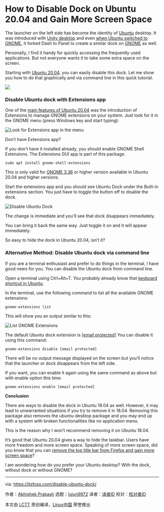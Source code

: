 [#]: collector: (lujun9972)
[#]: translator: (geekpi)
[#]: reviewer: ( )
[#]: publisher: ( )
[#]: url: ( )
[#]: subject: (How to Disable Dock on Ubuntu 20.04 and Gain More Screen Space)
[#]: via: (https://itsfoss.com/disable-ubuntu-dock/)
[#]: author: (Abhishek Prakash https://itsfoss.com/author/abhishek/)

How to Disable Dock on Ubuntu 20.04 and Gain More Screen Space
======

The launcher on the left side has become the identity of [Ubuntu][1] desktop. It was introduced with [Unity desktop][2] and even [when Ubuntu switched to GNOME][3], it forked Dash to Panel to create a similar dock on [GNOME][4] as well.

Personally, I find it handy for quickly accessing the frequently used applications. But not everyone wants it to take some extra space on the screen.

Starting with [Ubuntu 20.04][5], you can easily disable this dock. Let me show you how to do that graphically and via command line in this quick tutorial.

![][6]

### Disable Ubuntu dock with Extensions app

One of the [main features of Ubuntu 20.04][7] was the introduction of Extensions to manage GNOME extensions on your system. Just look for it in the GNOME menu (press Windows key and start typing):

![Look for Extensions app in the menu][8]

Don’t have Extensions app?

If you don’t have it installed already, you should enable GNOME Shell Extensions. The Extensions GUI app is part of this package.

```
sudo apt install gnome-shell-extensions
```

This is only valid for [GNOME 3.36][9] or higher version available in Ubuntu 20.04 and higher versions.

Start the extensions app and you should see Ubuntu Dock under the Built-in extensions section. You just have to toggle the button off to disable the dock.

![Disable Ubuntu Dock][10]

The change is immediate and you’ll see that dock disappears immediately.

You can bring it back the same way. Just toggle it on and it will appear immediately.

So easy to hide the dock in Ubuntu 20.04, isn’t it?

### Alternative Method: Disable Ubuntu dock via command line

If you are a terminal enthusiast and prefer to do things in the terminal, I have good news for you. You can disable the Ubuntu dock from command line.

Open a terminal using Ctrl+Alt+T. You probably already know that [keyboard shortcut in Ubuntu][11].

In the terminal, use the following command to list all the available GNOME extensions:

```
gnome-extensions list
```

This will show you an output similar to this:

![List GNOME Extensions][12]

The default Ubuntu dock extension is [[email protected]][13] You can disable it using this command:

```
gnome-extensions disable [email protected]
```

There will be no output message displayed on the screen but you’ll notice that the launcher or dock disappears from the left side.

If you want, you can enable it again using the same command as above but with enable option this time:

```
gnome-extensions enable [email protected]
```

**Conclusion**

There are ways to disable the dock in Ubuntu 18.04 as well. However, it may lead to unwarranted situations if you try to remove it in 18.04. Removing this package also removes the ubuntu-desktop package and you may end up with a system with broken functionalities like no application menu.

This is the reason why I won’t recommend removing it on Ubuntu 18.04.

It’s good that Ubuntu 20.04 gives a way to hide the taskbar. Users have more freedom and more screen space. Speaking of more screen space, did you know that you can [remove the top title bar from Firefox and gain more screen space][14]?

I am wondering how do you prefer your Ubuntu desktop? With the dock, without dock or without GNOME?

--------------------------------------------------------------------------------

via: https://itsfoss.com/disable-ubuntu-dock/

作者：[Abhishek Prakash][a]
选题：[lujun9972][b]
译者：[译者ID](https://github.com/译者ID)
校对：[校对者ID](https://github.com/校对者ID)

本文由 [LCTT](https://github.com/LCTT/TranslateProject) 原创编译，[Linux中国](https://linux.cn/) 荣誉推出

[a]: https://itsfoss.com/author/abhishek/
[b]: https://github.com/lujun9972
[1]: https://ubuntu.com/
[2]: https://itsfoss.com/keeping-ubuntu-unity-alive/
[3]: https://itsfoss.com/ubuntu-unity-shutdown/
[4]: https://www.gnome.org/
[5]: https://itsfoss.com/download-ubuntu-20-04/
[6]: https://i1.wp.com/itsfoss.com/wp-content/uploads/2020/06/disable-dock-in-ubuntu.png?ssl=1
[7]: https://itsfoss.com/ubuntu-20-04-release-features/
[8]: https://i0.wp.com/itsfoss.com/wp-content/uploads/2020/06/GNOME-extensions-app-ubuntu.jpg?ssl=1
[9]: https://itsfoss.com/gnome-3-36-release/
[10]: https://i2.wp.com/itsfoss.com/wp-content/uploads/2020/06/disable-ubuntu-dock.png?ssl=1
[11]: https://itsfoss.com/ubuntu-shortcuts/
[12]: https://i1.wp.com/itsfoss.com/wp-content/uploads/2020/06/list-gnome-extensions.png?ssl=1
[13]: https://itsfoss.com/cdn-cgi/l/email-protection
[14]: https://itsfoss.com/remove-title-bar-firefox/
